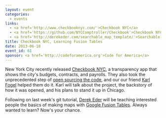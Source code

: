 ```yaml
---
layout: event
categories: 
  - events
links:
  - <a href='http://www.checkbooknyc.com/'>Checkbook NYC</a>
  - <a href='https://github.com/NYCComptroller/Checkbook'>Checkbook NYC Github repo</a>
  - <a href='http://derekeder.com/searchable_map_template/'>Searchable Map Template</a>
title: Checkbook NYC, Learning Fusion Tables
date: 2013-06-18
event_id: 61
sponsor: <a href='http://codeforamerica.org'>Code for America</a>
---
```


<p>New York City recently released <a href='http://www.checkbooknyc.com/'>Checkbook NYC</a>, a transparency app that shows the city's budgets, contracts, and payrolls. They also took the unprecedented step of <a href='https://github.com/NYCComptroller/Checkbook'>open sourcing the code</a>, and our our friend <a href='http://www.red-bean.com/kfogel/'>Karl Fogel</a> helped them do it. Karl will talk about the project, the backstory of how it was opened, and his plans to stand it up in Chicago.</p><p>Following on last week's git tutorial, <a href='http://derekeder.com/'>Derek Eder</a> will be teaching interested people the basics of making maps with <a href='https://support.google.com/fusiontables/answer/2571232?hl=en'>Google Fusion Tables</a>. Always wanted to learn? Now's your chance.</p>
